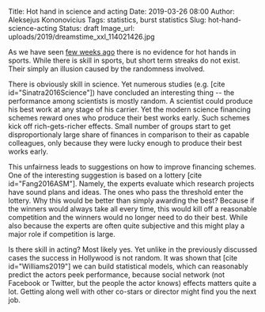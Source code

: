 Title: Hot hand in science and acting
Date: 2019-03-26 08:00
Author: Aleksejus Kononovicius
Tags: statistics, burst statistics
Slug: hot-hand-science-acting
Status: draft
Image_url: uploads/2019/dreamstime_xxl_114021426.jpg

As we have seen [few weeks ago]({filename}/articles/2019/hot-hand-fallacy.md) there is no
evidence for hot hands in sports. While there is skill in sports, but short
term streaks do not exist. Their simply an illusion caused by the randomness
involved.

There is obviously skill in science. Yet numerous studies (e.g.
[cite id="Sinatra2016Science"]) have concluded an interesting thing -- the
performance among scientists
is mostly random. A scientist could produce his best work at any stage of his
carrier. Yet the modern science financing schemes reward ones who produce their
best works early. Such schemes kick off rich-gets-richer effects. Small number
of groups start to get disproportionaly large share of finances in comparison
to their as capable colleagues, only because they were lucky enough to produce
their best works early.

This unfairness leads to suggestions on how to improve financing schemes. One
of the interesting suggestion is based on a lottery [cite id="Fang2016ASM"].
Namely, the experts evaluate
which research projects have sound plans and ideas. The ones who pass the
threshold enter the lottery. Why this would be better than simply awarding the
best? Because if the winners would always take all every time, this would kill
off a reasonable competition and the winners would no longer need to do their
best. While also because the experts are often quite subjective and this might
play a major role if competition is large.

Is there skill in acting? Most likely yes. Yet unlike in the previously
discussed cases the success in Hollywood is not random. It was shown that
[cite id="Williams2019"] we
can build statistical models, which can reasonably predict the actors peek
performance, because social network (not Facebook or Twitter, but the people
the actor knows) effects matters quite a lot. Getting along well with other
co-stars or director might find you the next job.
